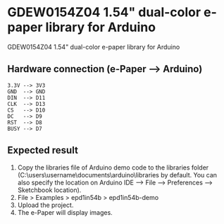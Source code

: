 # GDEW0154Z04 1.54" dual-color e-paper library for Arduino
GDEW0154Z04 1.54" dual-color e-paper library for Arduino
## Hardware connection (e-Paper --> Arduino)
    3.3V --> 3V3
    GND  --> GND
    DIN  --> D11
    CLK  --> D13
    CS   --> D10
    DC   --> D9
    RST  --> D8
    BUSY --> D7
## Expected result
1.  Copy the libraries file of Arduino demo code to the libraries folder 
    (C:\users\username\documents\arduino\libraries by default. You can also 
    specify the location on 
    Arduino IDE --> File --> Preferences --> Sketchbook location).
2.  File > Examples > epd1in54b > epd1in54b-demo
3.  Upload the project.
4.  The e-Paper will display images.

